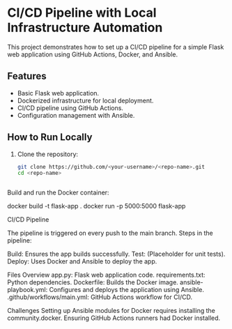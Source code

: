 # CI/CD Pipeline with Local Infrastructure Automation

This project demonstrates how to set up a CI/CD pipeline for a simple Flask web application using GitHub Actions, Docker, and Ansible.

## Features

- Basic Flask web application.
- Dockerized infrastructure for local deployment.
- CI/CD pipeline using GitHub Actions.
- Configuration management with Ansible.

## How to Run Locally

1. Clone the repository:
   ```bash
   git clone https://github.com/<your-username>/<repo-name>.git
   cd <repo-name>



Build and run the Docker container:

docker build -t flask-app .
docker run -p 5000:5000 flask-app



CI/CD Pipeline

The pipeline is triggered on every push to the main branch.
Steps in the pipeline:

Build: Ensures the app builds successfully.
Test: (Placeholder for unit tests).
Deploy: Uses Docker and Ansible to deploy the app.


Files Overview
app.py: Flask web application code.
requirements.txt: Python dependencies.
Dockerfile: Builds the Docker image.
ansible-playbook.yml: Configures and deploys the application using Ansible.
.github/workflows/main.yml: GitHub Actions workflow for CI/CD.


Challenges
Setting up Ansible modules for Docker requires installing the community.docker.
Ensuring GitHub Actions runners had Docker installed.
